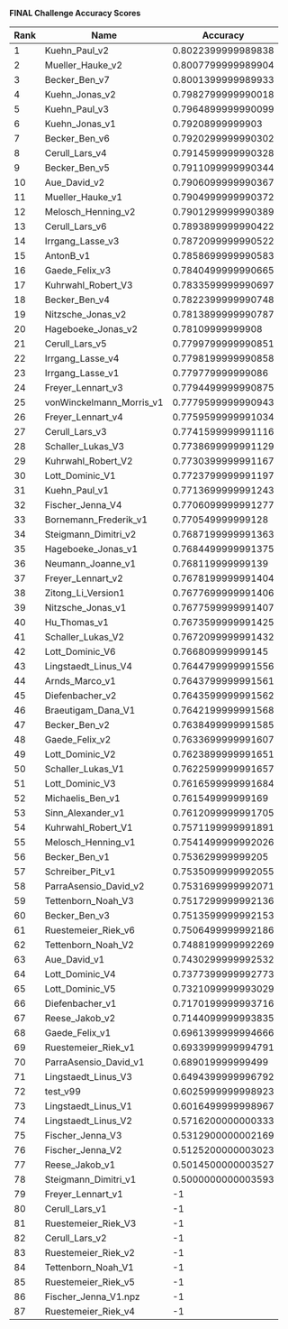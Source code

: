 **FINAL Challenge Accuracy Scores**



|Rank|Name|Accuracy|
|----|-----|---|
|1|Kuehn_Paul_v2|0.8022399999989838|
|2|Mueller_Hauke_v2|0.8007799999989904|
|3|Becker_Ben_v7|0.8001399999989933|
|4|Kuehn_Jonas_v2|0.7982799999990018|
|5|Kuehn_Paul_v3|0.7964899999990099|
|6|Kuehn_Jonas_v1|0.79208999999903|
|7|Becker_Ben_v6|0.7920299999990302|
|8|Cerull_Lars_v4|0.7914599999990328|
|9|Becker_Ben_v5|0.7911099999990344|
|10|Aue_David_v2|0.7906099999990367|
|11|Mueller_Hauke_v1|0.7904999999990372|
|12|Melosch_Henning_v2|0.7901299999990389|
|13|Cerull_Lars_v6|0.7893899999990422|
|14|Irrgang_Lasse_v3|0.7872099999990522|
|15|AntonB_v1|0.7858699999990583|
|16|Gaede_Felix_v3|0.7840499999990665|
|17|Kuhrwahl_Robert_V3|0.7833599999990697|
|18|Becker_Ben_v4|0.7822399999990748|
|19|Nitzsche_Jonas_v2|0.7813899999990787|
|20|Hageboeke_Jonas_v2|0.78109999999908|
|21|Cerull_Lars_v5|0.7799799999990851|
|22|Irrgang_Lasse_v4|0.7798199999990858|
|23|Irrgang_Lasse_v1|0.779779999999086|
|24|Freyer_Lennart_v3|0.7794499999990875|
|25|vonWinckelmann_Morris_v1|0.7779599999990943|
|26|Freyer_Lennart_v4|0.7759599999991034|
|27|Cerull_Lars_v3|0.7741599999991116|
|28|Schaller_Lukas_V3|0.7738699999991129|
|29|Kuhrwahl_Robert_V2|0.7730399999991167|
|30|Lott_Dominic_V1|0.7723799999991197|
|31|Kuehn_Paul_v1|0.7713699999991243|
|32|Fischer_Jenna_V4|0.7706099999991277|
|33|Bornemann_Frederik_v1|0.770549999999128|
|34|Steigmann_Dimitri_v2|0.7687199999991363|
|35|Hageboeke_Jonas_v1|0.7684499999991375|
|36|Neumann_Joanne_v1|0.768119999999139|
|37|Freyer_Lennart_v2|0.7678199999991404|
|38|Zitong_Li_Version1|0.7677699999991406|
|39|Nitzsche_Jonas_v1|0.7677599999991407|
|40|Hu_Thomas_v1|0.7673599999991425|
|41|Schaller_Lukas_V2|0.7672099999991432|
|42|Lott_Dominic_V6|0.766809999999145|
|43|Lingstaedt_Linus_V4|0.7644799999991556|
|44|Arnds_Marco_v1|0.7643799999991561|
|45|Diefenbacher_v2|0.7643599999991562|
|46|Braeutigam_Dana_V1|0.7642199999991568|
|47|Becker_Ben_v2|0.7638499999991585|
|48|Gaede_Felix_v2|0.7633699999991607|
|49|Lott_Dominic_V2|0.7623899999991651|
|50|Schaller_Lukas_V1|0.7622599999991657|
|51|Lott_Dominic_V3|0.7616599999991684|
|52|Michaelis_Ben_v1|0.761549999999169|
|53|Sinn_Alexander_v1|0.7612099999991705|
|54|Kuhrwahl_Robert_V1|0.7571199999991891|
|55|Melosch_Henning_v1|0.7541499999992026|
|56|Becker_Ben_v1|0.753629999999205|
|57|Schreiber_Pit_v1|0.7535099999992055|
|58|ParraAsensio_David_v2|0.7531699999992071|
|59|Tettenborn_Noah_V3|0.7517299999992136|
|60|Becker_Ben_v3|0.7513599999992153|
|61|Ruestemeier_Riek_v6|0.7506499999992186|
|62|Tettenborn_Noah_V2|0.7488199999992269|
|63|Aue_David_v1|0.7430299999992532|
|64|Lott_Dominic_V4|0.7377399999992773|
|65|Lott_Dominic_V5|0.7321099999993029|
|66|Diefenbacher_v1|0.7170199999993716|
|67|Reese_Jakob_v2|0.7144099999993835|
|68|Gaede_Felix_v1|0.6961399999994666|
|69|Ruestemeier_Riek_v1|0.6933999999994791|
|70|ParraAsensio_David_v1|0.689019999999499|
|71|Lingstaedt_Linus_V3|0.6494399999996792|
|72|test_v99|0.6025999999998923|
|73|Lingstaedt_Linus_V1|0.6016499999998967|
|74|Lingstaedt_Linus_V2|0.5716200000000333|
|75|Fischer_Jenna_V3|0.5312900000002169|
|76|Fischer_Jenna_V2|0.5125200000003023|
|77|Reese_Jakob_v1|0.5014500000003527|
|78|Steigmann_Dimitri_v1|0.5000000000003593|
|79|Freyer_Lennart_v1|-1|
|80|Cerull_Lars_v1|-1|
|81|Ruestemeier_Riek_V3|-1|
|82|Cerull_Lars_v2|-1|
|83|Ruestemeier_Riek_v2|-1|
|84|Tettenborn_Noah_V1|-1|
|85|Ruestemeier_Riek_v5|-1|
|86|Fischer_Jenna_V1.npz|-1|
|87|Ruestemeier_Riek_v4|-1|
